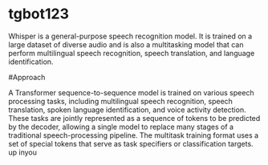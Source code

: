 # tgbot123

Whisper is a general-purpose speech recognition model. It is trained on a large dataset of diverse audio and is also a multitasking model that can perform multilingual speech recognition, speech translation, and language identification.

#Approach


A Transformer sequence-to-sequence model is trained on various speech processing tasks, including multilingual speech recognition, speech translation, spoken language identification, and voice activity detection. These tasks are jointly represented as a sequence of tokens to be predicted by the decoder, allowing a single model to replace many stages of a traditional speech-processing pipeline. The multitask training format uses a set of special tokens that serve as task specifiers or classification targets. up inyou
